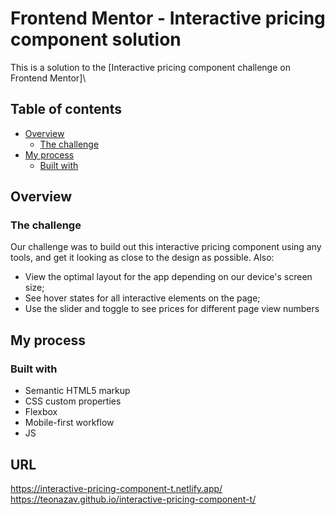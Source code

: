 # Frontend Mentor - Interactive pricing component solution

This is a solution to the [Interactive pricing component challenge on Frontend Mentor]\

## Table of contents

- [Overview](#overview)
  - [The challenge](#the-challenge)
- [My process](#my-process)
  - [Built with](#built-with)

## Overview

### The challenge

Our challenge was to build out this interactive pricing component using any tools, and get it looking as close to the design as possible. Also:

- View the optimal layout for the app depending on our device's screen size;
- See hover states for all interactive elements on the page;
- Use the slider and toggle to see prices for different page view numbers

## My process

### Built with

- Semantic HTML5 markup
- CSS custom properties
- Flexbox
- Mobile-first workflow
- JS

## URL

https://interactive-pricing-component-t.netlify.app/ <br>
https://teonazav.github.io/interactive-pricing-component-t/
